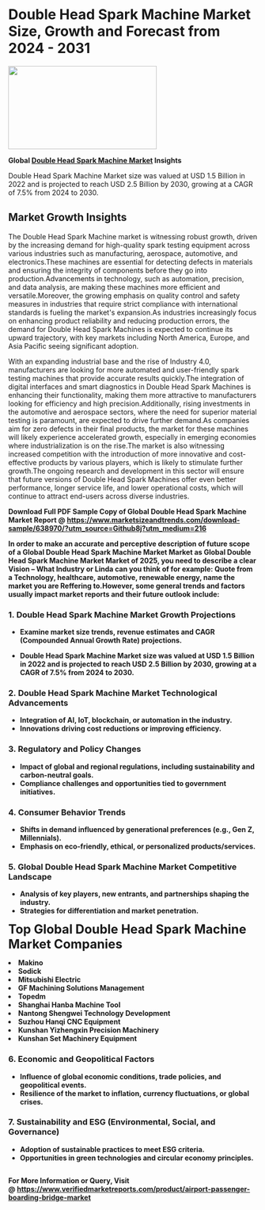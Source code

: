 <H1>Double Head Spark Machine Market Size, Growth and Forecast from 2024 - 2031</H1><img class="aligncenter size-medium wp-image-584254" src="https://thirdeyenews.in/wp-content/uploads/2024/09/Global-Market-Research-300x168.jpeg" alt="" width="300" height="168" /><p><strong>Global&nbsp;<a href="https://www.marketsizeandtrends.com/download-sample/638970/?utm_source=Github8j?utm_medium=216">Double Head Spark Machine Market</a> Insights</strong></p><p>Double Head Spark Machine Market size was valued at USD 1.5 Billion in 2022 and is projected to reach USD 2.5 Billion by 2030, growing at a CAGR of 7.5% from 2024 to 2030.</p><p><h2>Market Growth Insights</h2> <p>The Double Head Spark Machine market is witnessing robust growth, driven by the increasing demand for high-quality spark testing equipment across various industries such as manufacturing, aerospace, automotive, and electronics.These machines are essential for detecting defects in materials and ensuring the integrity of components before they go into production.Advancements in technology, such as automation, precision, and data analysis, are making these machines more efficient and versatile.Moreover, the growing emphasis on quality control and safety measures in industries that require strict compliance with international standards is fueling the market's expansion.As industries increasingly focus on enhancing product reliability and reducing production errors, the demand for Double Head Spark Machines is expected to continue its upward trajectory, with key markets including North America, Europe, and Asia Pacific seeing significant adoption.<strong></strong> <p>With an expanding industrial base and the rise of Industry 4.0, manufacturers are looking for more automated and user-friendly spark testing machines that provide accurate results quickly.The integration of digital interfaces and smart diagnostics in Double Head Spark Machines is enhancing their functionality, making them more attractive to manufacturers looking for efficiency and high precision.Additionally, rising investments in the automotive and aerospace sectors, where the need for superior material testing is paramount, are expected to drive further demand.As companies aim for zero defects in their final products, the market for these machines will likely experience accelerated growth, especially in emerging economies where industrialization is on the rise.The market is also witnessing increased competition with the introduction of more innovative and cost-effective products by various players, which is likely to stimulate further growth.The ongoing research and development in this sector will ensure that future versions of Double Head Spark Machines offer even better performance, longer service life, and lower operational costs, which will continue to attract end-users across diverse industries.</p> <strong></p><p><span class=""><strong>Download Full PDF Sample Copy of Global Double Head Spark Machine Market Report</strong> @ <a href="https://www.marketsizeandtrends.com/download-sample/638970/?utm_source=Github8j?utm_medium=216" target="_blank">https://www.marketsizeandtrends.com/download-sample/638970/?utm_source=Github8j?utm_medium=216</a></span></p><p>In order to make an accurate and perceptive description of future scope of a Global&nbsp;Double Head Spark Machine Market Market as Global&nbsp;Double Head Spark Machine Market Market of 2025, you need to describe a clear Vision &ndash; What Industry or Linda can you think of for example: Quote from a Technology, healthcare, automotive, renewable energy, name the market you are Reffering to.However, some general trends and factors usually impact market reports and their future outlook include:</p><h3>1.&nbsp;<strong>Double Head Spark Machine Market Growth Projections</strong></h3><ul><li>Examine market size trends, revenue estimates and CAGR (Compounded Annual Growth Rate) projections.</li><li><p>Double Head Spark Machine Market size was valued at USD 1.5 Billion in 2022 and is projected to reach USD 2.5 Billion by 2030, growing at a CAGR of 7.5% from 2024 to 2030.</p></li></ul><h3>2.&nbsp;<strong>Double Head Spark Machine Market Technological Advancements</strong></h3><ul><li>Integration of AI, IoT, blockchain, or automation in the industry.</li><li>Innovations driving cost reductions or improving efficiency.</li></ul><h3>3.&nbsp;<strong>Regulatory and Policy Changes</strong></h3><ul><li>Impact of global and regional regulations, including sustainability and carbon-neutral goals.</li><li>Compliance challenges and opportunities tied to government initiatives.</li></ul><h3>4.&nbsp;<strong>Consumer Behavior Trends</strong></h3><ul><li>Shifts in demand influenced by generational preferences (e.g., Gen Z, Millennials).</li><li>Emphasis on eco-friendly, ethical, or personalized products/services.</li></ul><h3>5.&nbsp;<strong>Global Double Head Spark Machine Market Competitive Landscape</strong></h3><ul><li>Analysis of key players, new entrants, and partnerships shaping the industry.</li><li>Strategies for differentiation and market penetration.</li></ul><p data-pm-slice="1 1 []"><span style="color: inherit; font-family: inherit; font-size: 25px;">Top Global Double Head Spark Machine Market Companies</span></p><div class="" data-test-id=""><p><li>Makino</li><li> Sodick</li><li> Mitsubishi Electric</li><li> GF Machining Solutions Management</li><li> Topedm</li><li> Shanghai Hanba Machine Tool</li><li> Nantong Shengwei Technology Development</li><li> Suzhou Hanqi CNC Equipment</li><li> Kunshan Yizhengxin Precision Machinery</li><li> Kunshan Set Machinery Equipment</li></p></div><h3>6.&nbsp;<strong>Economic and Geopolitical Factors</strong></h3><ul><li>Influence of global economic conditions, trade policies, and geopolitical events.</li><li>Resilience of the market to inflation, currency fluctuations, or global crises.</li></ul><h3>7.&nbsp;<strong>Sustainability and ESG (Environmental, Social, and Governance)</strong></h3><ul><li>Adoption of sustainable practices to meet ESG criteria.</li><li>Opportunities in green technologies and circular economy principles.</li></ul><h2><strong style="font-size: 14px;">For More Information or Query, Visit @&nbsp;</strong><a style="background-color: #ffffff; font-size: 14px;" href="https://www.marketsizeandtrends.com/report/double-head-spark-machine-market/" target="_blank">https://www.verifiedmarketreports.com/product/airport-passenger-boarding-bridge-market</a></h2>